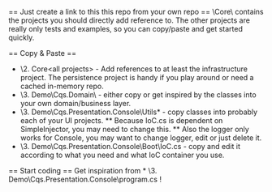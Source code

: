== Just create a link to this this repo from your own repo ==
\Core\ contains the projects you should directly add reference to.
The other projects are really only tests and examples, so you can copy/paste and get started quickly.

== Copy & Paste ==
* \2. Core\<all projects> - Add references to at least the infrastructure project. The persistence project is handy if you play around or need a cached in-memory repo.
* \3. Demo\Cqs.Domain\ - either copy or get inspired by the classes into your own domain/business layer.
* \3. Demo\Cqs.Presentation.Console\Utils\* - copy classes into probably each of your UI projects. 
** Because IoC.cs is dependent on SimpleInjector, you may need to change this.
** Also the logger only works for Console, you may want to change logger, edit or just delete it.
* \3. Demo\Cqs.Presentation.Console\Boot\IoC.cs - copy and edit it according to what you need and what IoC container you use.

== Start coding ==
Get inspiration from * \3. Demo\Cqs.Presentation.Console\program.cs !